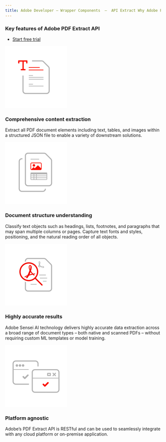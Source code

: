```yaml
---
title: Adobe Developer — Wrapper Components  —  API Extract Why Adobe PDF Extract API
---
```



<SummaryBlock slots="heading, buttons" theme="light" buttonPositionRight btnVariant="cta" isBtnVariant />

### Key features of Adobe PDF Extract API

* [Start free trial](https://dc.stage.acrobat.com/dc-integration-creation-app-cdn/main.html?api=pdf-extract-api)

<TextBlock slots="image, heading, text" width="25%" theme="light" className="align-left icon-xl-size padding-top-zero horizontal-align-heading" />

![Comprehensively Extract information from PDF Documents](../../images/comprehensive-content-extraction.svg " ")

### Comprehensive content extraction

Extract all PDF document elements including text, tables, and images within a structured JSON file to enable a variety of downstream solutions.




<TextBlock slots="image, heading, text" width="25%" theme="light"  className="align-left icon-xl-size padding-top-zero horizontal-align-heading"/>

![Extract meaningfully PDF with structural semantics](../../images/document-structure-understanding.svg " ")

### Document structure understanding

Classify text objects such as headings, lists, footnotes, and paragraphs that may span multiple columns or pages. Capture text fonts and styles, positioning, and the natural reading order of all objects.



<TextBlock slots="image, heading, text" width="25%" theme="light"  className="align-left icon-xl-size padding-top-zero horizontal-align-heading"/>

![AI-driven PDF extraction](../../images/high-fidelity.svg " ")

### Highly accurate results

Adobe Sensei AI technology delivers highly accurate data extraction across a broad range of document types – both native and scanned PDFs – without requiring custom ML templates or model training.



<TextBlock slots="image, heading, text" width="25%" theme="light"  className="align-left icon-xl-size padding-top-zero horizontal-align-heading"/>

![Platform flexibility for PDF Extract](../../images/platform-agnostic.svg " ")

### Platform agnostic

Adobe’s PDF Extract API is RESTful and can be used to seamlessly integrate with any cloud platform or on-premise application.